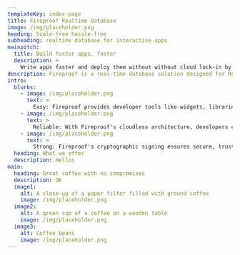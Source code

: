 ```yaml
---
templateKey: index-page
title: Fireproof Realtime Database
image: /img/placeholder.png
heading: Scale-free hassle-free
subheading: realtime database for interactive apps
mainpitch:
  title: Build faster apps, faster
  description: >
    Write apps faster and deploy them without without cloud lock-in by relying on cryptographic protocols to host your data. Fireproof Storage uses IFPS and the worldwide Filecoin network so your data is fast and secure. 
description: Fireproof is a real-time database solution designed for React developers and mobile app developers who need a shared interactive data solution across devices. It solves the problem of data syncing across devices and offers a faster, easier, and more reliable alternative to existing solutions, with a peer-to-peer architecture. The product is free to get started, but a credit card is required for professional features, and at scale, it is cheaper than competitors. The target market will be reached through various marketing channels such as JavaScript community events, podcasts, coding forums, and social media. The go-to-market strategy is to attract app builders with a simple UI and free offering, and then scale up with enterprise marketing campaigns. Key metrics for measuring success include the number of apps, users, transactions, data volume, and qualified leads. The revenue model includes charging enterprises for premium features and support.
intro:
  blurbs:
    - image: /img/placeholder.png
      text: >
        Easy: Fireproof provides developer tools like widgets, libraries, and templates that include user-friendly low-friction web authentication.
    - image: /img/placeholder.png
      text: >
        Reliable: With Fireproof's cloudless architecture, developers can build apps faster and with no backend management, making the development process more reliable and efficient.
    - image: /img/placeholder.png
      text: >
        Strong: Fireproof's cryptographic signing ensures secure, trusted database diffs and the ability to move data and computation anywhere, providing a secure and flexible solution for app development.
  heading: What we offer
  description: Hellos
main:
  heading: Great coffee with no compromises
  description: OK
  image1:
    alt: A close-up of a paper filter filled with ground coffee
    image: /img/placeholder.png
  image2:
    alt: A green cup of a coffee on a wooden table
    image: /img/placeholder.png
  image3:
    alt: Coffee beans
    image: /img/placeholder.png
---
```

